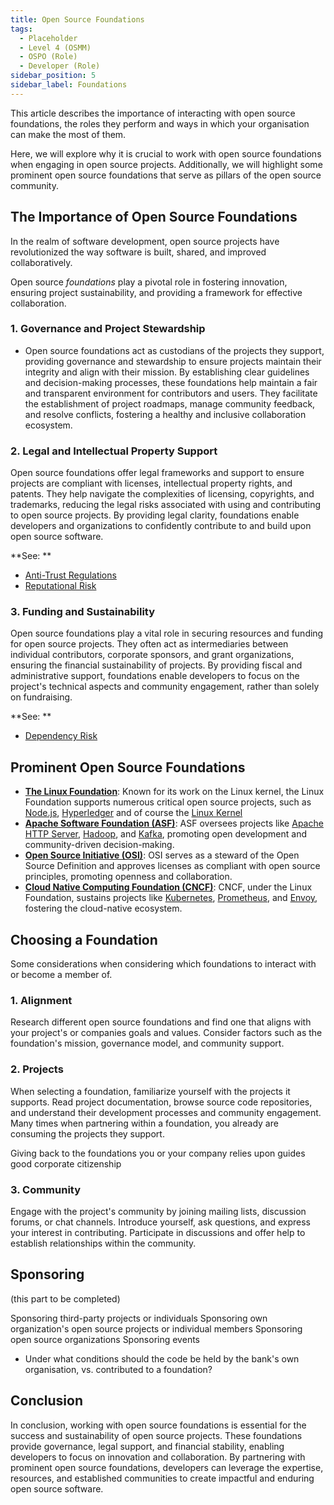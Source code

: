 ```yaml
---
title: Open Source Foundations
tags: 
  - Placeholder
  - Level 4 (OSMM)
  - OSPO (Role)
  - Developer (Role)
sidebar_position: 5
sidebar_label: Foundations
---
```


This article describes the importance of interacting with open source foundations, the roles they perform and ways in which your organisation can make the most of them.

Here, we will explore why it is crucial to work with open source foundations when engaging in open source projects. Additionally, we will highlight some prominent open source foundations that serve as pillars of the open source community.

## The Importance of Open Source Foundations 

In the realm of software development, open source projects have revolutionized the way software is built, shared, and improved collaboratively. 

Open source _foundations_ play a pivotal role in fostering innovation, ensuring project sustainability, and providing a framework for effective collaboration. 

### 1. Governance and Project Stewardship

- Open source foundations act as custodians of the projects they support, providing governance and stewardship to ensure projects maintain their integrity and align with their mission. By establishing clear guidelines and decision-making processes, these foundations help maintain a fair and transparent environment for contributors and users. They facilitate the establishment of project roadmaps, manage community feedback, and resolve conflicts, fostering a healthy and inclusive collaboration ecosystem.

### 2. Legal and Intellectual Property Support

Open source foundations offer legal frameworks and support to ensure projects are compliant with licenses, intellectual property rights, and patents. They help navigate the complexities of licensing, copyrights, and trademarks, reducing the legal risks associated with using and contributing to open source projects. By providing legal clarity, foundations enable developers and organizations to confidently contribute to and build upon open source software.

**See: ** 
 - [Anti-Trust Regulations](../../Regulations/Anti-Trust)
 - [Reputational Risk](../../Risks/Reputational-Risk)

### 3. Funding and Sustainability

Open source foundations play a vital role in securing resources and funding for open source projects. They often act as intermediaries between individual contributors, corporate sponsors, and grant organizations, ensuring the financial sustainability of projects. By providing fiscal and administrative support, foundations enable developers to focus on the project's technical aspects and community engagement, rather than solely on fundraising.

**See: **
 - [Dependency Risk](../../Risks/Dependency-Risk)

## Prominent Open Source Foundations

- **[The Linux Foundation](https://www.linuxfoundation.org/)**: Known for its work on the Linux kernel, the Linux Foundation supports numerous critical open source projects, such as [Node.js](https://nodejs.org), [Hyperledger](https://www.hyperledger.org) and of course the [Linux Kernel](https://kernel.org/category/about.html)
- **[Apache Software Foundation (ASF)](https://community.apache.org/)**: ASF oversees projects like [Apache HTTP Server](https://httpd.apache.org), [Hadoop](https://hadoop.apache.org), and [Kafka](https://kafka.apache.org), promoting open development and community-driven decision-making.
- **[Open Source Initiative (OSI)](https://opensource.org/)**: OSI serves as a steward of the Open Source Definition and approves licenses as compliant with open source principles, promoting openness and collaboration.
- **[Cloud Native Computing Foundation (CNCF)](https://www.cncf.io/)**: CNCF, under the Linux Foundation, sustains projects like [Kubernetes](https://kubernetes.io), [Prometheus](https://prometheus.io/docs/prometheus/latest/getting_started/), and [Envoy](https://www.cncf.io/projects/envoy/), fostering the cloud-native ecosystem.

## Choosing a Foundation

Some considerations when considering which foundations to interact with or become a member of.

### 1. Alignment

Research different open source foundations and find one that aligns with your project's or companies goals and values. Consider factors such as the foundation's mission, governance model, and community support.

### 2. Projects

When selecting a foundation, familiarize yourself with the projects it supports. Read project documentation, browse source code repositories, and understand their development processes and community engagement.  Many times when partnering within a foundation, you already are consuming the projects they support.  

Giving back to the foundations you or your company relies upon guides good corporate citizenship

### 3. Community

Engage with the project's community by joining mailing lists, discussion forums, or chat channels. Introduce yourself, ask questions, and express your interest in contributing. Participate in discussions and offer help to establish relationships within the community.

## Sponsoring

(this part to be completed)

Sponsoring third-party projects or individuals
Sponsoring own organization's open source projects or individual members
Sponsoring open source organizations
Sponsoring events

 - Under what conditions should the code be held by the bank's own organisation, vs. contributed to a foundation?
 
## Conclusion

In conclusion, working with open source foundations is essential for the success and sustainability of open source projects. These foundations provide governance, legal support, and financial stability, enabling developers to focus on innovation and collaboration. By partnering with prominent open source foundations, developers can leverage the expertise, resources, and established communities to create impactful and enduring open source software.

